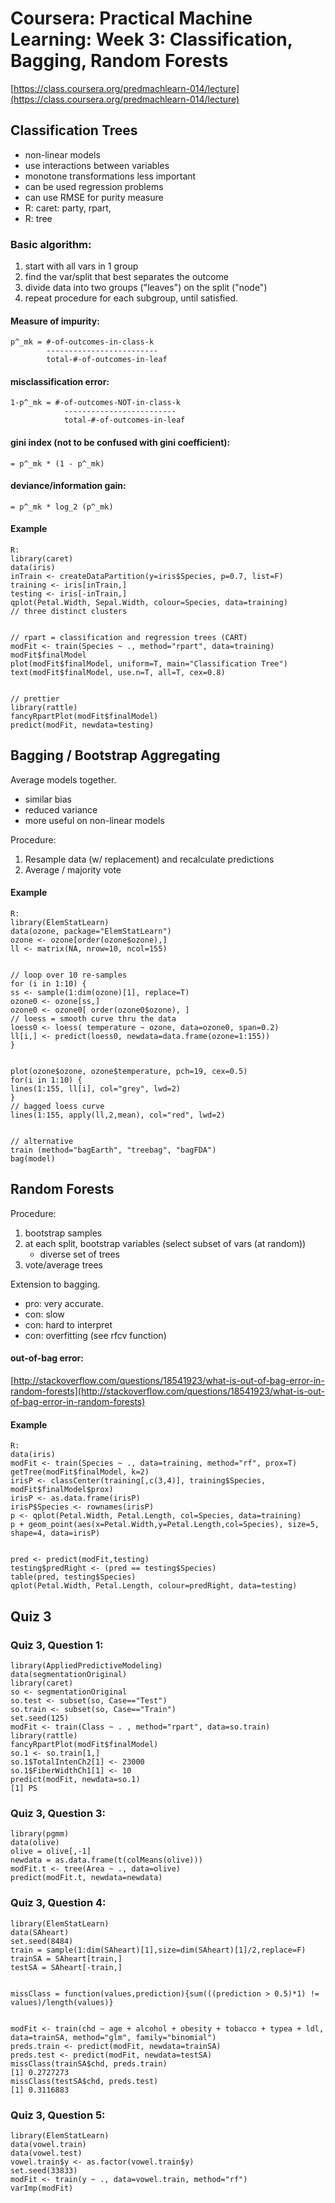 
# Coursera: Practical Machine Learning: Week 3: Classification, Bagging, Random Forests

[https://class.coursera.org/predmachlearn-014/lecture](https://class.coursera.org/predmachlearn-014/lecture)



## Classification Trees

* non-linear models
* use interactions between variables
* monotone transformations less important
* can be used regression problems
* can use RMSE for purity measure
* R: caret: party, rpart, 
* R: tree


### Basic algorithm:

1. start with all vars in 1 group
2. find the var/split that best separates the outcome
3. divide data into two groups ("leaves") on the split ("node")
4. repeat procedure for each subgroup, until satisfied.


#### Measure of impurity:


    p^_mk = #-of-outcomes-in-class-k
            -------------------------
            total-#-of-outcomes-in-leaf


#### misclassification error:


    1-p^_mk = #-of-outcomes-NOT-in-class-k
                -------------------------
                total-#-of-outcomes-in-leaf


#### gini index (not to be confused with gini coefficient):

    = p^_mk * (1 - p^_mk)


#### deviance/information gain:

    = p^_mk * log_2 (p^_mk)


#### Example

    R:
    library(caret)
    data(iris)
    inTrain <- createDataPartition(y=iris$Species, p=0.7, list=F)
    training <- iris[inTrain,]
    testing <- iris[-inTrain,]
    qplot(Petal.Width, Sepal.Width, colour=Species, data=training)
    // three distinct clusters
    
    
    // rpart = classification and regression trees (CART)
    modFit <- train(Species ~ ., method="rpart", data=training)
    modFit$finalModel
    plot(modFit$finalModel, uniform=T, main="Classification Tree")
    text(modFit$finalModel, use.n=T, all=T, cex=0.8)
    
    
    // prettier
    library(rattle)
    fancyRpartPlot(modFit$finalModel)
    predict(modFit, newdata=testing)




## Bagging / Bootstrap Aggregating


Average models together.  

* similar bias
* reduced variance
* more useful on non-linear models

Procedure:

1. Resample data (w/ replacement) and recalculate predictions
2. Average / majority vote


#### Example

    R:
    library(ElemStatLearn)
    data(ozone, package="ElemStatLearn")
    ozone <- ozone[order(ozone$ozone),]
    ll <- matrix(NA, nrow=10, ncol=155)
    
    
    // loop over 10 re-samples
    for (i in 1:10) {
    ss <- sample(1:dim(ozone)[1], replace=T)
    ozone0 <- ozone[ss,]
    ozone0 <- ozone0[ order(ozone0$ozone), ]
    // loess = smooth curve thru the data
    loess0 <- loess( temperature ~ ozone, data=ozone0, span=0.2)
    ll[i,] <- predict(loess0, newdata=data.frame(ozone=1:155))
    }
    
    
    plot(ozone$ozone, ozone$temperature, pch=19, cex=0.5)
    for(i in 1:10) {
    lines(1:155, ll[i], col="grey", lwd=2)
    }
    // bagged loess curve
    lines(1:155, apply(ll,2,mean), col="red", lwd=2)
    
    
    // alternative
    train (method="bagEarth", "treebag", "bagFDA")
    bag(model)




## Random Forests

Procedure:

1. bootstrap samples
2. at each split, bootstrap variables (select subset of vars (at random))
    * diverse set of trees
3. vote/average trees


Extension to bagging.

* pro: very accurate.
* con: slow
* con: hard to interpret
* con: overfitting (see rfcv function)


#### out-of-bag error: 
    
[http://stackoverflow.com/questions/18541923/what-is-out-of-bag-error-in-random-forests](http://stackoverflow.com/questions/18541923/what-is-out-of-bag-error-in-random-forests)


#### Example

    R:
    data(iris)
    modFit <- train(Species ~ ., data=training, method="rf", prox=T)
    getTree(modFit$finalModel, k=2)
    irisP <- classCenter(training[,c(3,4)], training$Species, modFit$finalModel$prox)
    irisP <- as.data.frame(irisP)
    irisP$Species <- rownames(irisP)
    p <- qplot(Petal.Width, Petal.Length, col=Species, data=training)
    p + geom_point(aes(x=Petal.Width,y=Petal.Length,col=Species), size=5, shape=4, data=irisP)
    
    
    pred <- predict(modFit,testing)
    testing$predRight <- (pred == testing$Species)
    table(pred, testing$Species)
    qplot(Petal.Width, Petal.Length, colour=predRight, data=testing)



## Quiz 3

### Quiz 3, Question 1: 



    library(AppliedPredictiveModeling)
    data(segmentationOriginal)
    library(caret)
    so <- segmentationOriginal
    so.test <- subset(so, Case=="Test")
    so.train <- subset(so, Case=="Train")
    set.seed(125)
    modFit <- train(Class ~ . , method="rpart", data=so.train)
    library(rattle)
    fancyRpartPlot(modFit$finalModel)
    so.1 <- so.train[1,]
    so.1$TotalIntenCh2[1] <- 23000
    so.1$FiberWidthCh1[1] <- 10
    predict(modFit, newdata=so.1)
    [1] PS




### Quiz 3, Question 3:


    library(pgmm)
    data(olive)
    olive = olive[,-1]
    newdata = as.data.frame(t(colMeans(olive)))
    modFit.t <- tree(Area ~ ., data=olive)
    predict(modFit.t, newdata=newdata)




### Quiz 3, Question 4:


    library(ElemStatLearn)
    data(SAheart)
    set.seed(8484)
    train = sample(1:dim(SAheart)[1],size=dim(SAheart)[1]/2,replace=F)
    trainSA = SAheart[train,]
    testSA = SAheart[-train,]
    
    
    missClass = function(values,prediction){sum(((prediction > 0.5)*1) != values)/length(values)}
    
    
    modFit <- train(chd ~ age + alcohol + obesity + tobacco + typea + ldl, data=trainSA, method="glm", family="binomial")
    preds.train <- predict(modFit, newdata=trainSA)
    preds.test <- predict(modFit, newdata=testSA)
    missClass(trainSA$chd, preds.train)
    [1] 0.2727273
    missClass(testSA$chd, preds.test)
    [1] 0.3116883



### Quiz 3, Question 5:


    library(ElemStatLearn)
    data(vowel.train)
    data(vowel.test)
    vowel.train$y <- as.factor(vowel.train$y)
    set.seed(33833)
    modFit <- train(y ~ ., data=vowel.train, method="rf")
    varImp(modFit)





